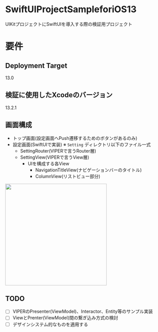 # SwiftUIProjectSampleforiOS13
UIKitプロジェクトにSwiftUIを導入する際の検証用プロジェクト

# 要件

## Deployment Target

13.0

## 検証に使用したXcodeのバージョン

13.2.1

## 画面構成
- トップ画面(設定画面へPush遷移するためのボタンがあるのみ)
- 設定画面(SwiftUIで実装) ※ `Setting` ディレクトリ以下のファイル一式
  - SettingRouter(VIPERで言うRouter層)
  - SettingView(VIPERで言うView層)
    - UIを構成する各View
      - NavigationTitleView(ナビゲーションバーのタイトル)
      - ColumnView(リストビュー部分)


<img src="https://user-images.githubusercontent.com/2371902/157275048-57c5d5cb-735e-4835-ad1c-7baca3fcfb27.png" width="320" />

## TODO

- [ ] VIPERのPresenter(ViewModel)、Interactor、Entity等のサンプル実装
- [ ] ViewとPrenter(ViewModel)間の繋ぎ込み方式の検討
- [ ] デザインシステム的なものを適用する
